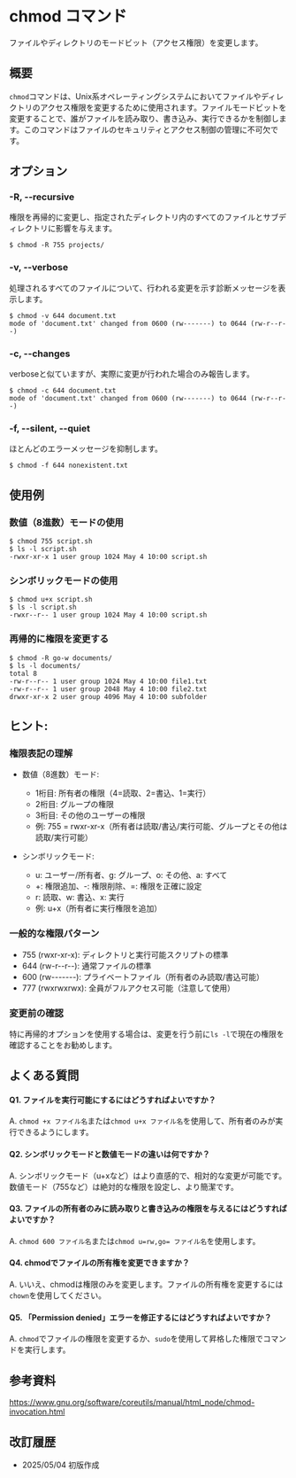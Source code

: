 # chmod コマンド

ファイルやディレクトリのモードビット（アクセス権限）を変更します。

## 概要

`chmod`コマンドは、Unix系オペレーティングシステムにおいてファイルやディレクトリのアクセス権限を変更するために使用されます。ファイルモードビットを変更することで、誰がファイルを読み取り、書き込み、実行できるかを制御します。このコマンドはファイルのセキュリティとアクセス制御の管理に不可欠です。

## オプション

### **-R, --recursive**

権限を再帰的に変更し、指定されたディレクトリ内のすべてのファイルとサブディレクトリに影響を与えます。

```console
$ chmod -R 755 projects/
```

### **-v, --verbose**

処理されるすべてのファイルについて、行われる変更を示す診断メッセージを表示します。

```console
$ chmod -v 644 document.txt
mode of 'document.txt' changed from 0600 (rw-------) to 0644 (rw-r--r--)
```

### **-c, --changes**

verboseと似ていますが、実際に変更が行われた場合のみ報告します。

```console
$ chmod -c 644 document.txt
mode of 'document.txt' changed from 0600 (rw-------) to 0644 (rw-r--r--)
```

### **-f, --silent, --quiet**

ほとんどのエラーメッセージを抑制します。

```console
$ chmod -f 644 nonexistent.txt
```

## 使用例

### 数値（8進数）モードの使用

```console
$ chmod 755 script.sh
$ ls -l script.sh
-rwxr-xr-x 1 user group 1024 May 4 10:00 script.sh
```

### シンボリックモードの使用

```console
$ chmod u+x script.sh
$ ls -l script.sh
-rwxr--r-- 1 user group 1024 May 4 10:00 script.sh
```

### 再帰的に権限を変更する

```console
$ chmod -R go-w documents/
$ ls -l documents/
total 8
-rw-r--r-- 1 user group 1024 May 4 10:00 file1.txt
-rw-r--r-- 1 user group 2048 May 4 10:00 file2.txt
drwxr-xr-x 2 user group 4096 May 4 10:00 subfolder
```

## ヒント:

### 権限表記の理解

- 数値（8進数）モード: 
  - 1桁目: 所有者の権限（4=読取、2=書込、1=実行）
  - 2桁目: グループの権限
  - 3桁目: その他のユーザーの権限
  - 例: 755 = rwxr-xr-x（所有者は読取/書込/実行可能、グループとその他は読取/実行可能）

- シンボリックモード:
  - u: ユーザー/所有者、g: グループ、o: その他、a: すべて
  - +: 権限追加、-: 権限削除、=: 権限を正確に設定
  - r: 読取、w: 書込、x: 実行
  - 例: u+x（所有者に実行権限を追加）

### 一般的な権限パターン

- 755 (rwxr-xr-x): ディレクトリと実行可能スクリプトの標準
- 644 (rw-r--r--): 通常ファイルの標準
- 600 (rw-------): プライベートファイル（所有者のみ読取/書込可能）
- 777 (rwxrwxrwx): 全員がフルアクセス可能（注意して使用）

### 変更前の確認

特に再帰的オプションを使用する場合は、変更を行う前に`ls -l`で現在の権限を確認することをお勧めします。

## よくある質問

#### Q1. ファイルを実行可能にするにはどうすればよいですか？
A. `chmod +x ファイル名`または`chmod u+x ファイル名`を使用して、所有者のみが実行できるようにします。

#### Q2. シンボリックモードと数値モードの違いは何ですか？
A. シンボリックモード（u+xなど）はより直感的で、相対的な変更が可能です。数値モード（755など）は絶対的な権限を設定し、より簡潔です。

#### Q3. ファイルの所有者のみに読み取りと書き込みの権限を与えるにはどうすればよいですか？
A. `chmod 600 ファイル名`または`chmod u=rw,go= ファイル名`を使用します。

#### Q4. chmodでファイルの所有権を変更できますか？
A. いいえ、chmodは権限のみを変更します。ファイルの所有権を変更するには`chown`を使用してください。

#### Q5. 「Permission denied」エラーを修正するにはどうすればよいですか？
A. `chmod`でファイルの権限を変更するか、`sudo`を使用して昇格した権限でコマンドを実行します。

## 参考資料

https://www.gnu.org/software/coreutils/manual/html_node/chmod-invocation.html

## 改訂履歴

- 2025/05/04 初版作成